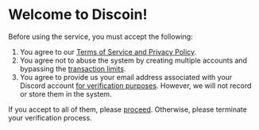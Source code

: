 # Welcome to Discoin!
Before using the service, you must accept the following:

 1. You agree to our [Terms of Service and Privacy Policy](https://github.com/austinhuang0131/Discoin/wiki/ToS-&-Privacy).
 2. You agree not to abuse the system by creating multiple accounts and bypassing the [transaction limits](https://github.com/austinhuang0131/Discoin/wiki/Users#why-are-there-transaction-limits).
 3. You agree to provide us your email address associated with your Discord account [for verification purposes](https://github.com/austinhuang0131/Discoin/wiki/Users#why-do-i-need-to-give-out-my-email). However, we will not record or store them in the system.
 
If you accept to all of them, please [proceed](https://discordapp.com/oauth2/authorize?client_id=209891886058438656&scope=identify+email&response_type=code&redirect_uri=http://discoin.disnodeteam.com/verify). Otherwise, please terminate your verification process.
